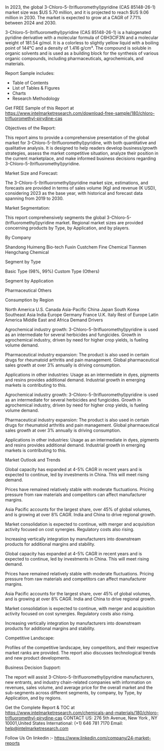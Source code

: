 In 2023, the global 3-Chloro-5-(trifluoromethyl)pyridine (CAS 85148-26-1) market size was $US 5.70 million, and it is projected to reach $US 9.06 million in 2030. The market is expected to grow at a CAGR of 7.71% between 2024 and 2030.



3-Chloro-5-(trifluoromethyl)pyridine (CAS 85148-26-1) is a halogenated pyridine derivative with a molecular formula of C6H3ClF3N and a molecular weight of 181.54 g/mol. It is a colorless to slightly yellow liquid with a boiling point of 144°C and a density of 1.416 g/cm³. The compound is soluble in organic solvents and is used as a building block for the synthesis of various organic compounds, including pharmaceuticals, agrochemicals, and materials.

Report Sample includes:
- Table of Contents
- List of Tables & Figures
- Charts
- Research Methodology

Get FREE Sample of this Report at https://www.intelmarketresearch.com/download-free-sample/180/chloro-trifluoromethyl-pirydine-cas


Objectives of the Report:



This report aims to provide a comprehensive presentation of the global market for 3-Chloro-5-(trifluoromethyl)pyridine, with both quantitative and qualitative analysis. It is designed to help readers develop business/growth strategies, assess the market competitive situation, analyze their position in the current marketplace, and make informed business decisions regarding 3-Chloro-5-(trifluoromethyl)pyridine.

Market Size and Forecast:



The 3-Chloro-5-(trifluoromethyl)pyridine market size, estimations, and forecasts are provided in terms of sales volume (Kg) and revenue (K USD), considering 2023 as the base year, with historical and forecast data spanning from 2019 to 2030.

Market Segmentation:



This report comprehensively segments the global 3-Chloro-5-(trifluoromethyl)pyridine market. Regional market sizes are provided concerning products by Type, by Application, and by players.



By Company



Shandong Huimeng Bio-tech
Fuxin Custchem Fine Chemical
Tianmen Hengchang Chemical


Segment by Type



Basic Type (98%, 99%)
Custom Type (Others)


Segment by Application



Pharmaceutical
Others


Consumption by Region



North America
U.S.
Canada
Asia-Pacific
China
Japan
South Korea
Southeast Asia
India
Europe
Germany
France
U.K.
Italy
Rest of Europe
Latin America
Middle East and Africa
Demand Drivers



Agrochemical industry growth: 3-Chloro-5-(trifluoromethyl)pyridine is used as an intermediate for several herbicides and fungicides. Growth in agrochemical industry, driven by need for higher crop yields, is fueling volume demand.

Pharmaceutical industry expansion: The product is also used in certain drugs for rheumatoid arthritis and pain management. Global pharmaceutical sales growth at over 3% annually is driving consumption.

Applications in other industries: Usage as an intermediate in dyes, pigments and resins provides additional demand. Industrial growth in emerging markets is contributing to this.

Agrochemical industry growth: 3-Chloro-5-(trifluoromethyl)pyridine is used as an intermediate for several herbicides and fungicides. Growth in agrochemical industry, driven by need for higher crop yields, is fueling volume demand.

Pharmaceutical industry expansion: The product is also used in certain drugs for rheumatoid arthritis and pain management. Global pharmaceutical sales growth at over 3% annually is driving consumption.

Applications in other industries: Usage as an intermediate in dyes, pigments and resins provides additional demand. Industrial growth in emerging markets is contributing to this.

Market Outlook and Trends



Global capacity has expanded at 4-5% CAGR in recent years and is expected to continue, led by investments in China. This will meet rising demand.

Prices have remained relatively stable with moderate fluctuations. Pricing pressure from raw materials and competitors can affect manufacturer margins.

Asia Pacific accounts for the largest share, over 45% of global volumes, and is growing at over 8% CAGR. India and China to drive regional growth.

Market consolidation is expected to continue, with merger and acquisition activity focused on cost synergies. Regulatory costs also rising.

Increasing vertically integration by manufacturers into downstream products for additional margins and stability.

Global capacity has expanded at 4-5% CAGR in recent years and is expected to continue, led by investments in China. This will meet rising demand.

Prices have remained relatively stable with moderate fluctuations. Pricing pressure from raw materials and competitors can affect manufacturer margins.

Asia Pacific accounts for the largest share, over 45% of global volumes, and is growing at over 8% CAGR. India and China to drive regional growth.

Market consolidation is expected to continue, with merger and acquisition activity focused on cost synergies. Regulatory costs also rising.

Increasing vertically integration by manufacturers into downstream products for additional margins and stability.

Competitive Landscape:



Profiles of the competitive landscape, key competitors, and their respective market ranks are provided. The report also discusses technological trends and new product developments.

Business Decision Support:



The report will assist 3-Chloro-5-(trifluoromethyl)pyridine manufacturers, new entrants, and industry chain-related companies with information on revenues, sales volume, and average price for the overall market and the sub-segments across different segments, by company, by Type, by Application, and by regions.

Get the Complete Report & TOC at https://www.intelmarketresearch.com/chemicals-and-materials/180/chloro-trifluoromethyl-pirydine-cas
CONTACT US:
276 5th Avenue, New York , NY 10001,United States
International: (+1) 646 781 7170
Email: help@intelmarketresearch.com

Follow Us On linkedin :- https://www.linkedin.com/company/24-market-reports
